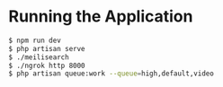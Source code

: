 # Running the Application

```sh
$ npm run dev
$ php artisan serve
$ ./meilisearch
$ ./ngrok http 8000
$ php artisan queue:work --queue=high,default,video
```
